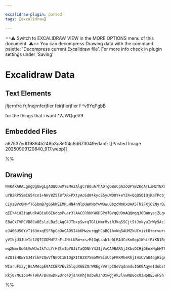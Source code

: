 ```yaml
---

excalidraw-plugin: parsed
tags: [excalidraw]

---
```

==⚠  Switch to EXCALIDRAW VIEW in the MORE OPTIONS menu of this document. ⚠== You can decompress Drawing data with the command palette: 'Decompress current Excalidraw file'. For more info check in plugin settings under 'Saving'


# Excalidraw Data

## Text Elements
jfjernfre
frjfnejrnferjfier
feirjfierjfier
f ^v9YqPgbB

for the things that i want ^2JWQqeV9

## Embedded Files
a67537edf198645246b3c8eff4c6d673049edabf: [[Pasted Image 20250909120640_917\.webp]]

%%
## Drawing
```compressed-json
N4KAkARALgngDgUwgLgAQQQDwMYEMA2AlgCYBOuA7hADTgQBuCpAzoQPYB2KqATLZMzYBXUtiRoIACyhQ4zZAHoFAc0JRJQgEYA6bGwC2CgF7N6hbEcK4OCtptbErHALRY8RMpWdx8Q1TdIEfARcZgRmBShcZQUebQBGAFYEmjoghH0EDihmbgBtcDBQMBKIEm4GAE4ATQBHAAVlTQAhVJLIWEQKqCwoNtLMbmcAFgA2AAZtUeHEyoBmRPHEgA5Z

uYB2RP5SmCG54cn1+NHV8Z5l8fXR+PXtyAoSdW4kycS5yuWD0Y+eYZ4+QqQSQIQjKaTPcbjO4QazKYLcKGAiDMKCkNgAawQAGE2Pg2KQKgBieIIEkk/qQTS4bDo5RooQcYg4vEEiSo6zMOC4QLZCkQABmhHw+AAyrB4RJBB4+Si0ZiAOqPSTcAHtZGojEIMUwCXoKXlaH0sEccK5NDxaFsLnYNS7c2Q6F04RwACSxDNqDyAF1ofzyJk3dwOEJhdD

CIysBVcOM+fTGSbmB7g6GkWEEMRuHN4nNlpUeKNoYwWOwuObzoWmKxOAA5ThiFXjOZNyrDZajAtIwjMAAi6R6GbQ/IIYWhmmEjIAosFMtkkyH8NChHBiLh+89Nut3n8ZnNRlskUQOOig/PoXiaenuEP8COkT1MH0JAArflPpgcP0IAA6H9IL5NT6kB+TAvoQTA/vyIJ/oKIEwaQEGxpQAAqvQVC+b5AZ+EHQQBmGwWB8HAYQ0EEaB4Efny/KcFAI

qEEY4i8IiapUdkABiuD6EKdqoPuar3lAACCRDKKW6DBPyfQVqQUDmAQQmgqJ0BWnyejZLg4ZMIGaDJguSL4qC4YEChD5oa+75Yb+/4IIBwEkeRkHEWRdmEfyfK4EIUBsAASuEdEMaiQgIGeGkABIgmCj6oPE2g8IkhQAL7bMUpTlBIPAAFLygAirUCAAGqVHynQMdAqHQoMaAjOslQJPEyzrDw8SQssczNdC3HODwu5TOM8yVGcKzrLm4wdmqDzE

E8aCxTVPCVB8Cw8EslzLBaSLAqC4JTbxpSwrqTGlLKmrMviRJkqSSCjtStJxkyuInWy5AcJy3JZJJSKCsK2q6siuIGqmGoKkqKrQodmJfSV+oZoawjGqazyWtatoQvtkBOkuboet6vr+ggWmoDpYYRhV6C4DwsbjsQCZzimappgOqCjI14xtokwxSVWombuzJa1hw9ZoMMeaQjc8Rs52PZ9peg7DkFSJjgyxBThkr3U7papLiua7mhuW6xU2rbBU

eJ406U56YvT163nxqESFRpCoOoCAO5I4bKMwzurqghCoBQ1hvWq5AUMZkUCviztO+orvu+onve77vK+tRtH0Q2idsRxXHcNtHS9PJIkVOJ/ulEWMnuHnimeXAKnUepJqkHjBN6aQBkcEZNvoHb4fO1HHtQF7Pt+25Hneb5KdoAFstqoeCBhRtkXRbFCVJZ29MQOl6yYKM1QTpUzgALLpdgcDdhQIUAPr4M04wABp70V8AlYQ+jRBdSLE84e7DNol

yVIkjU3JUeIc1VQ7CGDMdY2hEiJHiLNRm+xszM1GqUcak1eDLBAUCcKm0op1WhLtBiKN1RymxHdVk6B2RPS5DyIulIrpo0ZMdMh0BHrPWoZRIUopxQQ1+lDf6xDFQTWVFNEGAMtRcIqJDcmfhJBU3hnpRGsBkaOnpK6d0+QfTvRxg3U8nYiZRjmFI+McNtI6NpggKWqBhhJF/pUdsSDIBFg5iqOY3Max1gYjAxsK1Vh/DDBLYIWtUCW0nqUeWk5p

wq2NmrUoGtVwWJuIkTcLYrHZlmIbY8JiTaQDNhY4JIjVxCA9BARAjJXbsOCHjGEoxNgbHTPyIBbYZi/FGJoOY2BlgIH5PyYY2BRjEGqa1QW6ZcCaFciDdwDECjtDAKtaZ8RAQaLVNgNEVdMn4ASuARZMI4BwDFHE7gyVoDAkyAXOe/QGBgQoM0OhN1GFEi6Q8sZhQIDYBENQl0PR9BimIXciQxJzrkm2C8t5r0PkZGuTSeht0WTdBYVQ165zXmkH

eZ81iHDwYSJ4YikF2QwVfNEQI1BIDgXItBZ875moMWSixUCpFKKMheRhjI4xUVaU4qgHigA8go7iTV9okvpfoVi1F2KcXwNxbaAqyUZGFdkZODFFpstJbiz5wdy4F06UXKVKqMh7OkgJZFbAKDAlwPTRupQ6XSv0BORkBq0TGpCKvbk9rsXKo5Z8u1RqkIPwqDdV1grWI40Zbqc1Ahlm4nwNfLO8xtBNg2DcfY1xAFiwOuG4U1RuCthqusdYgtGp

WIaruFxzyjBsAMAcpE9ACCBRVEvZ5lqdX6EZQrWREg/VArpCQeVqdnmduIGKBAqyeIdubsQPebBiAIBtSM4IFsZYjpIL81AyVIDNFxKvUgTRcAAApGq3F4DcagB792vAAJR8h8soEM3JfVbt3a1I9XUoS8AfagM9EA60WvZRSzE3KZKcFVkCv0HEEA+QjM3DgygK1qiyDOixE9oTYCIEOhDSJW4nPHqQQKloPLT24KhtUz9SCYlINWED+GsMhMgE

Rkj07NCzoo4FT9kA7BvmwDkEUrc4DjsnXRhj0sbwhJhOxwgjAkJlvwNB0oxUJHpBE5wFShTPL6G9V0NZZ42AXjnYJ7GBgRRyf/aJPJB5QiCRE2JiTUSNlgESnQD64QDnxRAPFIAA
```
%%